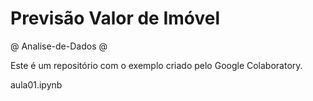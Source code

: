 # Previsão Valor de Imóvel

@ Analise-de-Dados @

Este é um repositório com o exemplo criado pelo Google Colaboratory.

aula01.ipynb


